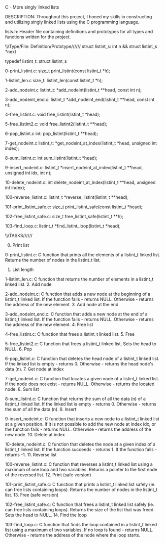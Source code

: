 C - More singly linked lists 

DESCRIPTION: Throughout this project, I honed my skills in constructing and utilizing singly linked lists using the C programming language.

lists.h: Header file containing definitions and prototypes for all types and functions written for the project.

\\\\\\Type/File: Definition/Prototype//////	
struct listint_s: int n && struct listint_s *next

typedef listint_t:	struct listint_s

0-print_listint.c:	size_t print_listint(const listint_t *h);

1-listint_len.c	size_t:		 listint_len(const listint_t *h);

2-add_nodeint.c	listint_t:	 *add_nodeint(listint_t **head, const int n);

3-add_nodeint_end.c:	listint_t *add_nodeint_end(listint_t **head, const int n);

4-free_listint.c:	void free_listint(listint_t *head);

5-free_listint2.c:	void free_listint2(listint_t **head);

6-pop_listint.c	int:	 pop_listint(listint_t **head);

7-get_nodeint.c	listint_t:	 *get_nodeint_at_index(listint_t *head, unsigned int index);

8-sum_listint.c:	int sum_listint(listint_t *head);

9-insert_nodeint.c:	listint_t *insert_nodeint_at_index(listint_t **head, unsigned int idx, int n);

10-delete_nodeint.c:	int delete_nodeint_at_index(listint_t **head, unsigned int index);

100-reverse_listint.c:	listint_t *reverse_listint(listint_t **head);

101-print_listint_safe.c:	size_t print_listint_safe(const listint_t *head);

102-free_listint_safe.c:	size_t free_listint_safe(listint_t **h);

103-find_loop.c:	listint_t *find_listint_loop(listint_t *head);

\\\\\\TASKS//////

0. Print list

0-print_listint.c: C function that prints all the elements of a listint_t linked list.
Returns the number of nodes in the listint_t list.
1. List length

1-listint_len.c: C function that returns the number of elements in a listint_t linked list.
2. Add node

2-add_nodeint.c: C function that adds a new node at the beginning of a listint_t linked list.
If the function fails - returns NULL.
Otherwise - returns the address of the new element.
3. Add node at the end

3-add_nodeint_end.c: C function that adds a new node at the end of a listint_t linked list.
If the function fails - returns NULL.
Otherwise - returns the address of the new element.
4. Free list

4-free_listint.c: C function that frees a listint_t linked list.
5. Free

5-free_listint2.c: C function that frees a listint_t linked list.
Sets the head to NULL.
6. Pop

6-pop_listint.c: C function that deletes the head node of a listint_t linked list.
If the linked list is empty - returns 0.
Otherwise - returns the head node's data (n).
7. Get node at index

7-get_nodeint.c: C function that locates a given node of a listint_t linked list.
If the node does not exist - returns NULL.
Otherwise - returns the located node.
8. Sum list

8-sum_listint.c: C function that returns the sum of all the data (n) of a listint_t linked list.
If the linked list is empty - returns 0.
Otherwise - returns the sum of all the data (n).
9. Insert

9-insert_nodeint.c: C function that inserts a new node to a listint_t linked list at a given position.
If it is not possible to add the new node at index idx, or the function fails - returns NULL.
Otherwise - returns the address of the new node.
10. Delete at index

10-delete_nodeint.c: C function that deletes the node at a given index of a listint_t linked list.
If the function succeeds - returns 1.
If the function fails - returns -1.
11. Reverse list

100-reverse_listint.c: C function that reverses a listint_t linked list using a maximum of one loop and two variables.
Returns a pointer to the first node of the reversed list.
12. Print (safe version)

101-print_listint_safe.c: C function that prints a listint_t linked list safely (ie. can free lists containing loops).
Returns the number of nodes in the listint_t list.
13. Free (safe version)

102-free_listint_safe.c: C function that frees a listint_t linked list safely (ie. can free lists containing loops).
Returns the size of the list that was freed.
Sets the head to NULL.
14. Find the loop

103-find_loop.c: C function that finds the loop contained in a listint_t linked list using a maximum of two variables.
If no loop is found - returns NULL.
Otherwise - returns the address of the node where the loop starts.
